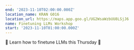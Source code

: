 ```yaml
---
end: '2023-11-10T02:00:00.000Z'
location_name: KRAN G016
location_url: https://maps.app.goo.gl/UG2WsaWzbUU8LSjJ6
name: Finetuning LLMs Workshop
start: '2023-11-10T01:00:00.000Z'
---
```


🧠 Learn how to finetune LLMs this Thursday 🤖